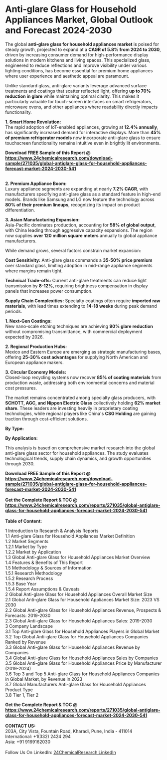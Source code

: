 <h1>Anti-glare Glass for Household Appliances Market, Global Outlook and Forecast 2024-2030</h1><p>The global <strong>anti-glare glass for household appliances market</strong> is poised for steady growth, projected to expand at a <strong>CAGR of 5.8% from 2024 to 2030</strong>, driven by increasing consumer demand for high-performance display solutions in modern kitchens and living spaces. This specialized glass, engineered to reduce reflections and improve visibility under various lighting conditions, has become essential for premium home appliances where user experience and aesthetic appeal are paramount.</p><p>Unlike standard glass, anti-glare variants leverage advanced surface treatments and coatings that scatter reflected light, offering <strong>up to 70% reduction in glare</strong> while maintaining optimal clarity. This makes it particularly valuable for touch-screen interfaces on smart refrigerators, microwave ovens, and other appliances where readability directly impacts functionality.</p><p><strong>1. Smart Home Revolution:</strong><br>
The rapid adoption of IoT-enabled appliances, growing at <strong>12.4% annually</strong>, has significantly increased demand for interactive displays. More than <strong>45% of premium refrigerator models</strong> now incorporate anti-glare glass to ensure touchscreen functionality remains intuitive even in brightly lit environments.</p><div><b>Download FREE Sample of this Report @ 
            <a href="https://www.24chemicalresearch.com/download-sample/271035/global-antiglare-glass-for-household-appliances-forecast-market-2024-2030-541">
            https://www.24chemicalresearch.com/download-sample/271035/global-antiglare-glass-for-household-appliances-forecast-market-2024-2030-541</a></b></div><br><p><strong>2. Premium Appliance Boom:</strong><br>
Luxury appliance segments are expanding at nearly <strong>7.2% CAGR</strong>, with manufacturers specifying anti-glare glass as a standard feature in high-end models. Brands like Samsung and LG now feature the technology across <strong>80% of their premium lineups</strong>, recognizing its impact on product differentiation.</p><p><strong>3. Asian Manufacturing Expansion:</strong><br>
Asia-Pacific dominates production, accounting for <strong>58% of global output</strong>, with China leading through aggressive capacity expansions. The region now supplies <strong>over 120 million square meters</strong> annually to global appliance manufacturers.</p><p>While demand grows, several factors constrain market expansion:</p><p><strong>Cost Sensitivity:</strong> Anti-glare glass commands a <strong>35-50% price premium</strong> over standard glass, limiting adoption in mid-range appliance segments where margins remain tight.</p><p><strong>Technical Trade-offs:</strong> Current anti-glare treatments can reduce light transmission by <strong>8-12%</strong>, requiring brightness compensation in display panels that increases power consumption.</p><p><strong>Supply Chain Complexities:</strong> Specialty coatings often require <strong>imported raw materials</strong>, with lead times extending to <strong>14-18 weeks</strong> during peak demand periods.</p><p><strong>1. Next-Gen Coatings:</strong><br>
New nano-scale etching techniques are achieving <strong>90% glare reduction</strong> without compromising transmittance, with commercial deployment expected by 2026.</p><p><strong>2. Regional Production Hubs:</strong><br>
Mexico and Eastern Europe are emerging as strategic manufacturing bases, offering <strong>25-30% cost advantages</strong> for supplying North American and European appliance makers.</p><p><strong>3. Circular Economy Models:</strong><br>
Closed-loop recycling systems now recover <strong>85% of coating materials</strong> from production waste, addressing both environmental concerns and material cost pressures.</p><p>The market remains concentrated among specialty glass producers, with <strong>SCHOTT, AGC, and Nippon Electric Glass</strong> collectively holding <strong>62% market share</strong>. These leaders are investing heavily in proprietary coating technologies, while regional players like China's <strong>CSG Holding</strong> are gaining traction through cost-efficient solutions.</p><p><strong>By Type:</strong></p><p><strong>By Application:</strong></p><p>This analysis is based on comprehensive market research into the global anti-glare glass sector for household appliances. The study evaluates technological trends, supply chain dynamics, and growth opportunities through 2030.</p><div><b>Download FREE Sample of this Report @ 
            <a href="https://www.24chemicalresearch.com/download-sample/271035/global-antiglare-glass-for-household-appliances-forecast-market-2024-2030-541">
            https://www.24chemicalresearch.com/download-sample/271035/global-antiglare-glass-for-household-appliances-forecast-market-2024-2030-541</a></b></div><br><div><b>Get the Complete Report & TOC @ 
            <a href="https://www.24chemicalresearch.com/reports/271035/global-antiglare-glass-for-household-appliances-forecast-market-2024-2030-541">
            https://www.24chemicalresearch.com/reports/271035/global-antiglare-glass-for-household-appliances-forecast-market-2024-2030-541</a></b></div><br>
            <b>Table of Content:</b><p>1 Introduction to Research & Analysis Reports<br />
    1.1 Anti-glare Glass for Household Appliances Market Definition<br />
    1.2 Market Segments<br />
        1.2.1 Market by Type<br />
        1.2.2 Market by Application<br />
    1.3 Global Anti-glare Glass for Household Appliances Market Overview<br />
    1.4 Features & Benefits of This Report<br />
    1.5 Methodology & Sources of Information<br />
        1.5.1 Research Methodology<br />
        1.5.2 Research Process<br />
        1.5.3 Base Year<br />
        1.5.4 Report Assumptions & Caveats<br />
2 Global Anti-glare Glass for Household Appliances Overall Market Size<br />
    2.1 Global Anti-glare Glass for Household Appliances Market Size: 2023 VS 2030<br />
    2.2 Global Anti-glare Glass for Household Appliances Revenue, Prospects & Forecasts: 2019-2030<br />
    2.3 Global Anti-glare Glass for Household Appliances Sales: 2019-2030<br />
3 Company Landscape<br />
    3.1 Top Anti-glare Glass for Household Appliances Players in Global Market<br />
    3.2 Top Global Anti-glare Glass for Household Appliances Companies Ranked by Revenue<br />
    3.3 Global Anti-glare Glass for Household Appliances Revenue by Companies<br />
    3.4 Global Anti-glare Glass for Household Appliances Sales by Companies<br />
    3.5 Global Anti-glare Glass for Household Appliances Price by Manufacturer (2019-2024)<br />
    3.6 Top 3 and Top 5 Anti-glare Glass for Household Appliances Companies in Global Market, by Revenue in 2023<br />
    3.7 Global Manufacturers Anti-glare Glass for Household Appliances Product Type<br />
    3.8 Tier 1, Tier 2</p><div><b>Get the Complete Report & TOC @ 
            <a href="https://www.24chemicalresearch.com/reports/271035/global-antiglare-glass-for-household-appliances-forecast-market-2024-2030-541">
            https://www.24chemicalresearch.com/reports/271035/global-antiglare-glass-for-household-appliances-forecast-market-2024-2030-541</a></b></div><br><b>CONTACT US:</b><br>
            203A, City Vista, Fountain Road, Kharadi, Pune, India - 411014<br>
            International: +1(332) 2424 294<br>
            Asia: +91 9169162030 <br><br>
            Follow Us On LinkedIn: <a href="https://www.linkedin.com/company/24chemicalresearch/">24ChemicalResearch LinkedIn</a>